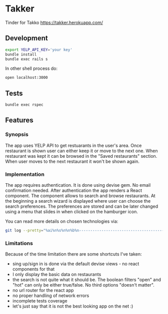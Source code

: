 # Takker

Tinder for Takko https://takker.herokuapp.com/

## Development

```sh
export YELP_API_KEY='your key'
bundle install
bundle exec rails s
```

In other shell process do:

```sh
open localhost:3000
```

## Tests

```sh
bundle exec rspec
```

## Features

### Synopsis

The app uses YELP API to get restuarants in the user's area. Once restaurant is shown user can either keep it or move to the next one. When restaurant was kept it can be browsed in the "Saved restaurants" section. When user moves to the next restaurant it won't be shown again.

### Implementation

The app requires authentication. It is done using devise gem. No email confirmation needed.
After authentication the app renders a React component. The component allows to search and browse restaurants. At the beginning a search wizard is displayed where user can choose the search preferences. The preferences are stored and can be later changed using a menu that slides in when clicked on the hamburger icon.

You can read more details on chosen technologies via:
```sh
git log --pretty="%ai%n%s%n%n%b%n-----------------------------------------------------------%n"
```

### Limitations

Because of the time limitation there are some shortcuts I've taken:
* sing up/sign in is done via the default devise views - no react components for that
* I only display the basic data on restaurants
* the search is not quite what it should be. The boolean filters "open" and "hot" can only be either true/false. No third options "doesn't matter".
* no url router for the react app
* no proper handling of network errors
* incomplete tests coverage
* let's just say that it is not the best looking app on the net :)
